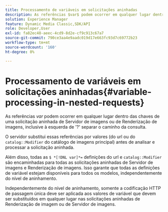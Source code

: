 ```yaml
---
title: Processamento de variáveis em solicitações aninhadas
description: As referências $var$ podem ocorrer em qualquer lugar dentro das chaves de uma solicitação aninhada de Servidor de imagens ou de Renderização de imagens, inclusive à esquerda de '?' separar o caminho da consulta.
solution: Experience Manager
feature: Dynamic Media Classic,SDK/API
role: Developer,User
exl-id: fa82ec48-aeec-4cd9-8d2e-cf9c913c67a7
source-git-commit: 790ce3aa4e9aadc019d17e663fc93d7c69772b23
workflow-type: tm+mt
source-wordcount: '160'
ht-degree: 0%

---
```


# Processamento de variáveis em solicitações aninhadas{#variable-processing-in-nested-requests}

As referências $var$ podem ocorrer em qualquer lugar dentro das chaves de uma solicitação aninhada de Servidor de imagens ou de Renderização de imagens, inclusive à esquerda de &#39;?&#39; separar o caminho da consulta.

O servidor substitui essas referências por valores (do url ou do `catalog::Modifier` do catálogo de imagens principal) antes de analisar e processar a solicitação aninhada.

Além disso, todas as `$ *[!DNL var]*=` definições do url e `catalog::Modifier` são encaminhadas para todas as solicitações aninhadas de Servidor de imagens e Renderização de imagens. Isso garante que todas as definições de variável estejam disponíveis para todos os modelos, independentemente do nível de aninhamento.

Independentemente do nível de aninhamento, somente a codificação HTTP de passagem única deve ser aplicada aos valores de variável que devem ser substituídos em qualquer lugar nas solicitações aninhadas de Renderização de imagem ou de Servidor de imagens.
